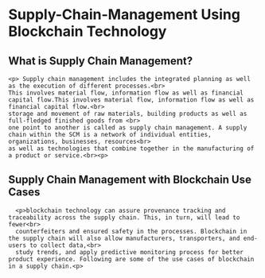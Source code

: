 # Supply-Chain-Management Using Blockchain Technology

## What is Supply Chain Management?

    <p> Supply chain management includes the integrated planning as well as the execution of different processes.<br>
    This involves material flow, information flow as well as financial capital flow.This involves material flow, information flow as well as financial capital flow.<br>
    storage and movement of raw materials, building products as well as full-fledged finished goods from <br>
    one point to another is called as supply chain management. A supply chain within the SCM is a network of individual entities, organizations, businesses, resources<br>
    as well as technologies that combine together in the manufacturing of a product or service.<br><p>
    
   ## Supply Chain Management with Blockchain Use Cases
   
      <p>blockchain technology can assure provenance tracking and traceability across the supply chain. This, in turn, will lead to fewer<br>
      counterfeiters and ensured safety in the processes. Blockchain in the supply chain will also allow manufacturers, transporters, and end-users to collect data,<br>
      study trends, and apply predictive monitoring process for better product experience. Following are some of the use cases of blockchain in a supply chain.<p>

